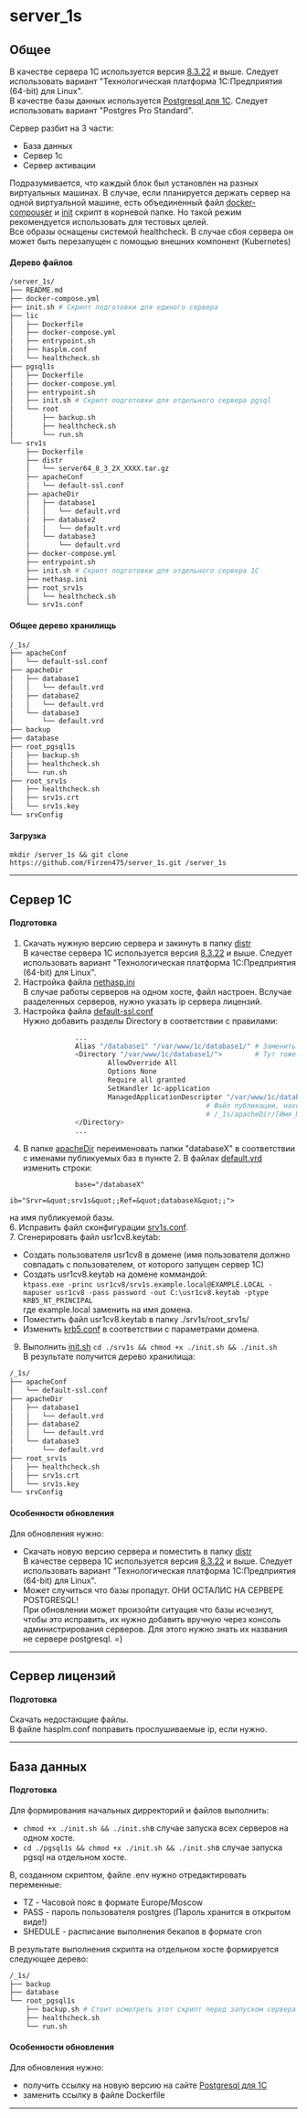 # server_1s

## Общее  
В качестве сервера 1С используется версия [8.3.22](https://releases.1c.ru/project/Platform83) и выше. Следует использовать вариант "Технологическая платформа 1С:Предприятия (64-bit) для Linux".  
В качестве базы данных используется [Postgresql для 1С](https://postgrespro.ru/). Следует использовать вариант "Postgres Pro Standard".  

Сервер разбит на 3 части:  
* База данных  
* Сервер 1с  
* Сервер активации  

Подразумивается, что каждый блок был установлен на разных виртуальных машинах. В случае, если планируется держать сервер на одной виртуальной машине, есть объединенный файл [docker-compouser](./docker-compose.yml) и [init](./init.sh) скрипт в корневой папке. Но такой режим рекомендуется использовать для тестовых целей.  
Все образы оснащены системой healthcheck. В случае сбоя сервера он может быть перезапущен с помощью внешних компонент (Kubernetes)

#### Дерево файлов  
```bash
/server_1s/  
├── README.md  
├── docker-compose.yml  
├── init.sh # Скрипт подготовки для единого сервера  
├── lic  
│   ├── Dockerfile  
│   ├── docker-compose.yml  
│   ├── entrypoint.sh  
│   ├── hasplm.conf  
│   └── healthcheck.sh  
├── pgsql1s  
│   ├── Dockerfile  
│   ├── docker-compose.yml  
│   ├── entrypoint.sh  
│   ├── init.sh # Скрипт подготовки для отдельного сервера pgsql  
│   └── root  
│       ├── backup.sh  
│       ├── healthcheck.sh  
│       └── run.sh  
└── srv1s  
    ├── Dockerfile 
    ├── distr
    │   └── server64_8_3_2X_XXXX.tar.gz
    ├── apacheConf  
    │   └── default-ssl.conf  
    ├── apacheDir  
    │   ├── database1  
    │   │   └── default.vrd  
    │   ├── database2  
    │   │   └── default.vrd  
    │   └── database3  
    │       └── default.vrd  
    ├── docker-compose.yml  
    ├── entrypoint.sh  
    ├── init.sh # Скрипт подготовки для отдельного сервера 1C  
    ├── nethasp.ini  
    ├── root_srv1s  
    │   └── healthcheck.sh  
    └── srv1s.conf  
```  
#### Общее дерево хранилищь  
```bash
/_1s/
├── apacheConf
│   └── default-ssl.conf
├── apacheDir
│   ├── database1
│   │   └── default.vrd
│   ├── database2
│   │   └── default.vrd
│   └── database3
│       └── default.vrd
├── backup
├── database
├── root_pgsql1s
│   ├── backup.sh
│   ├── healthcheck.sh
│   └── run.sh
├── root_srv1s
│   ├── healthcheck.sh
│   ├── srv1s.crt
│   └── srv1s.key
└── srvConfig
```  
#### Загрузка
``` mkdir /server_1s && git clone https://github.com/Firzen475/server_1s.git /server_1s ```

___
## Сервер 1С
#### Подготовка  
1. Скачать нужную версию сервера и закинуть в папку [distr](./srv1s/distr/)  
В качестве сервера 1С используется версия [8.3.22](https://releases.1c.ru/project/Platform83) и выше. Следует использовать вариант "Технологическая платформа 1С:Предприятия (64-bit) для Linux".
2. Настройка файла [nethasp.ini](./srv1s/nethasp.ini)  
В случае работы серверов на одном хосте, файл настроен. Вслучае разделенных серверов, нужно указать ip сервера лицензий.  
3. Настройка файла [default-ssl.conf](./srv1s/apacheConf/default-ssl.conf)  
Нужно добавить разделы Directory в соответствии с правилами:
```bash
                ...
                Alias "/database1" "/var/www/1c/database1/" # Заменить database1 на имя публикуемой базы.
                <Directory "/var/www/1c/database1/">        # Тут тоже.
                        AllowOverride All
                        Options None
                        Require all granted
                        SetHandler 1c-application
                        ManagedApplicationDescriptor "/var/www/1c/database1/default.vrd" 
                                                # Файл публикации, находящийся в
                                                # /_1s/apacheDir/[Имя_Публикуемой_Базы]/default.vrd
                </Directory>
                ...
```
4. В папке [apacheDir](./srv1s/apacheDir/) переименовать папки "databaseX" в соответствии с именами публикуемых баз в пункте 2. В файлах [default.vrd](./srv1s/apacheDir/database1/default.vrd) изменить строки:  
```
                base="/databaseX"
                ib="Srvr=&quot;srv1s&quot;;Ref=&quot;databaseX&quot;;">
```  
на имя публикуемой базы.  
6. Исправить файл сконфигурации [srv1s.conf](./srv1s/srv1s.conf).  
7. Сгенерировать файл usr1cv8.keytab:
* Создать пользователя usr1cv8 в домене (имя пользователя должно совпадать с пользователем, от которого запущен сервер 1С)
* Создать usr1cv8.keytab на домене коммандой:  
``` ktpass.exe -princ usr1cv8/srv1s.example.local@EXAMPLE.LOCAL -mapuser usr1cv8 -pass password -out C:\usr1cv8.keytab -ptype KRB5_NT_PRINCIPAL ```  
где example.local заменить на имя домена.
* Поместить файл usr1cv8.keytab в папку ./srv1s/root_srv1s/
* Изменить [krb5.conf](./srv1s/krb5.conf) в соответствии с параметрами домена. 
9. Выполнить [init.sh](./srv1s/init.sh)
```cd ./srv1s && chmod +x ./init.sh && ./init.sh ```  
В результате получится дерево хранилища:
```bash
/_1s/
├── apacheConf
│   └── default-ssl.conf
├── apacheDir
│   ├── database1
│   │   └── default.vrd
│   ├── database2
│   │   └── default.vrd
│   └── database3
│       └── default.vrd
├── root_srv1s
│   ├── healthcheck.sh
│   ├── srv1s.crt
│   └── srv1s.key
└── srvConfig
```
#### Особенности обновления  
Для обновления нужно:  
* Скачать новую версию сервера и поместить в папку [distr](./srv1s/distr/)  
В качестве сервера 1С используется версия [8.3.22](https://releases.1c.ru/project/Platform83) и выше. Следует использовать вариант "Технологическая платформа 1С:Предприятия (64-bit) для Linux".
* Может случиться что базы пропадут. ОНИ ОСТАЛИС НА СЕРВЕРЕ POSTGRESQL!  
При обновлении может произойти ситуация что базы исчезнут, чтобы это исправить, их нужно добавить вручную через консоль администрирования серверов. Для этого нужно знать их названия не сервере postgresql. =)
___
## Сервер лицензий
#### Подготовка  
Скачать недостающие файлы.  
В файле hasplm.conf поправить прослушиваемые ip, если нужно.  
___
## База данных  
#### Подготовка  
Для формирования начальных дирректорий и файлов выполнить:  
* ```chmod +x ./init.sh && ./init.sh```в случае запуска всех серверов на одном хосте.  
* ```cd ./pgsql1s && chmod +x ./init.sh && ./init.sh```в случае запуска pgsql на отдельном хосте.  

В, созданном скриптом, файле .env нужно отредактировать переменные:  

* TZ - Часовой пояс в формате Europe/Moscow  
* PASS - пароль пользователя postgres (Пароль хранится в открытом виде!)  
* SHEDULE - расписание выполнения бекапов в формате cron  

В результате выполнения скрипта на отдельном хосте формируется следующее дерево:  
```bash
/_1s/
├── backup
├── database
└── root_pgsql1s
    ├── backup.sh # Стоит осмотреть этот скрипт перед запуском сервера
    ├── healthcheck.sh
    └── run.sh
```  

#### Особенности обновления  
Для обновления нужно:  
* получить ссылку на новую версию на сайте [Postgresql для 1С](https://postgrespro.ru/)
* заменить ссылку в файле Dockerfile 
___









